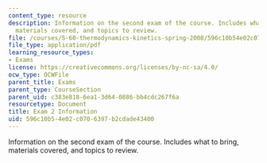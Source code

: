 ```yaml
---
content_type: resource
description: Information on the second exam of the course. Includes what to bring,
  materials covered, and topics to review.
file: /courses/5-60-thermodynamics-kinetics-spring-2008/596c10b54e02c0706397b2cdade43400_exam2_info.pdf
file_type: application/pdf
learning_resource_types:
- Exams
license: https://creativecommons.org/licenses/by-nc-sa/4.0/
ocw_type: OCWFile
parent_title: Exams
parent_type: CourseSection
parent_uid: c383e818-6ea1-3d64-0886-bb4cdc267f6a
resourcetype: Document
title: Exam 2 Information
uid: 596c10b5-4e02-c070-6397-b2cdade43400
---
```

Information on the second exam of the course. Includes what to bring, materials covered, and topics to review.